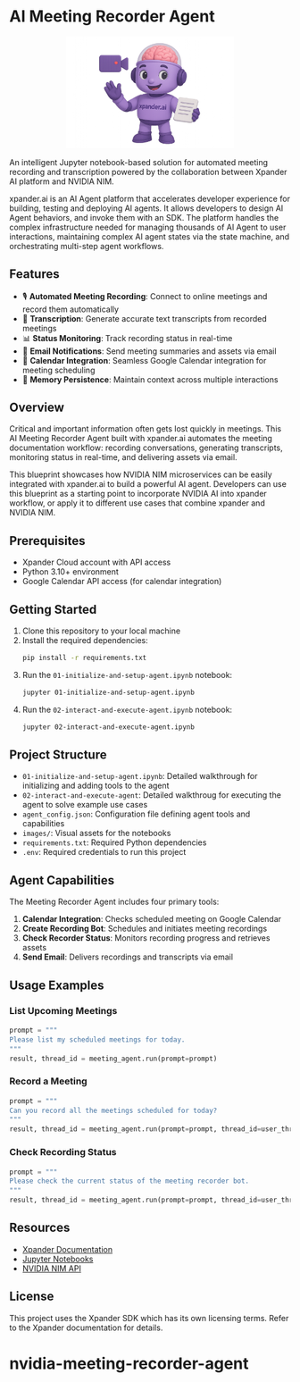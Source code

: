 # AI Meeting Recorder Agent

<p align="center">
  <img src="images/recorder.png" alt="AI Meeting Recorder" width="300">
</p>

An intelligent Jupyter notebook-based solution for automated meeting recording and transcription powered by the collaboration between Xpander AI platform and NVIDIA NIM.

xpander.ai is an AI Agent platform that accelerates developer experience for building, testing and deploying AI agents. It allows developers to design AI Agent behaviors, and invoke them with an SDK. The platform handles the complex infrastructure needed for managing thousands of AI Agent to user interactions, maintaining complex AI agent states via the state machine, and orchestrating multi-step agent workflows.

## Features

- 🎙️ **Automated Meeting Recording**: Connect to online meetings and record them automatically
- 📝 **Transcription**: Generate accurate text transcripts from recorded meetings
- 📊 **Status Monitoring**: Track recording status in real-time
- 📩 **Email Notifications**: Send meeting summaries and assets via email
- 📅 **Calendar Integration**: Seamless Google Calendar integration for meeting scheduling
- 💾 **Memory Persistence**: Maintain context across multiple interactions

## Overview

Critical and important information often gets lost quickly in meetings. This AI Meeting Recorder Agent built with xpander.ai automates the meeting documentation workflow: recording conversations, generating transcripts, monitoring status in real-time, and delivering assets via email.

This blueprint showcases how NVIDIA NIM microservices can be easily integrated with xpander.ai to build a powerful AI agent. Developers can use this blueprint as a starting point to incorporate NVIDIA AI into xpander workflow, or apply it to different use cases that combine xpander and NVIDIA NIM.


## Prerequisites

- Xpander Cloud account with API access
- Python 3.10+ environment
- Google Calendar API access (for calendar integration)

## Getting Started

1. Clone this repository to your local machine
2. Install the required dependencies:
   ```bash
   pip install -r requirements.txt
   ```
3. Run the `01-initialize-and-setup-agent.ipynb` notebook:
   ```bash
   jupyter 01-initialize-and-setup-agent.ipynb
   ```
4. Run the `02-interact-and-execute-agent.ipynb` notebook:
   ```bash
   jupyter 02-interact-and-execute-agent.ipynb
   ```

## Project Structure

- `01-initialize-and-setup-agent.ipynb`: Detailed walkthrough for initializing and adding tools to the agent
- `02-interact-and-execute-agent`: Detailed walkthroug for executing the agent to solve example use cases
- `agent_config.json`: Configuration file defining agent tools and capabilities
- `images/`: Visual assets for the notebooks
- `requirements.txt`: Required Python dependencies
- `.env`: Required credentials to run this project

## Agent Capabilities

The Meeting Recorder Agent includes four primary tools:

1. **Calendar Integration**: Checks scheduled meeting on Google Calendar
2. **Create Recording Bot**: Schedules and initiates meeting recordings
3. **Check Recorder Status**: Monitors recording progress and retrieves assets
4. **Send Email**: Delivers recordings and transcripts via email

## Usage Examples

### List Upcoming Meetings

```python
prompt = """
Please list my scheduled meetings for today.
"""
result, thread_id = meeting_agent.run(prompt=prompt)
```

### Record a Meeting

```python
prompt = """
Can you record all the meetings scheduled for today?
"""
result, thread_id = meeting_agent.run(prompt=prompt, thread_id=user_thread_id)
```

### Check Recording Status

```python
prompt = """
Please check the current status of the meeting recorder bot.
"""
result, thread_id = meeting_agent.run(prompt=prompt, thread_id=user_thread_id)
```

## Resources

- [Xpander Documentation](https://docs.xpander.ai)
- [Jupyter Notebooks](https://jupyter.org/)
- [NVIDIA NIM API](https://build.nvidia.com/)

## License

This project uses the Xpander SDK which has its own licensing terms. Refer to the Xpander documentation for details.
# nvidia-meeting-recorder-agent
